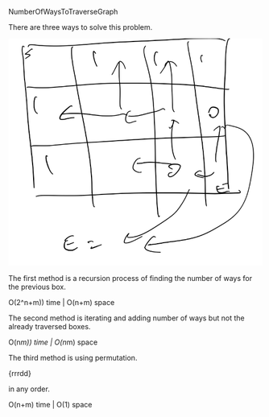 NumberOfWaysToTraverseGraph

There are three ways to solve this problem.

![image](src\algoexpert\medium\NumberOfWaysToTraverseGraph\image.PNG)

The first method is a recursion process of finding the number of ways for the previous box. 

O(2^n+m)) time | O(n+m) space 

The second method is iterating and adding number of ways but not the already traversed boxes.

O(n*m)) time | O(n*m) space 

The third method is using permutation. 

{rrrdd} 

in any order.

O(n+m) time | O(1) space 